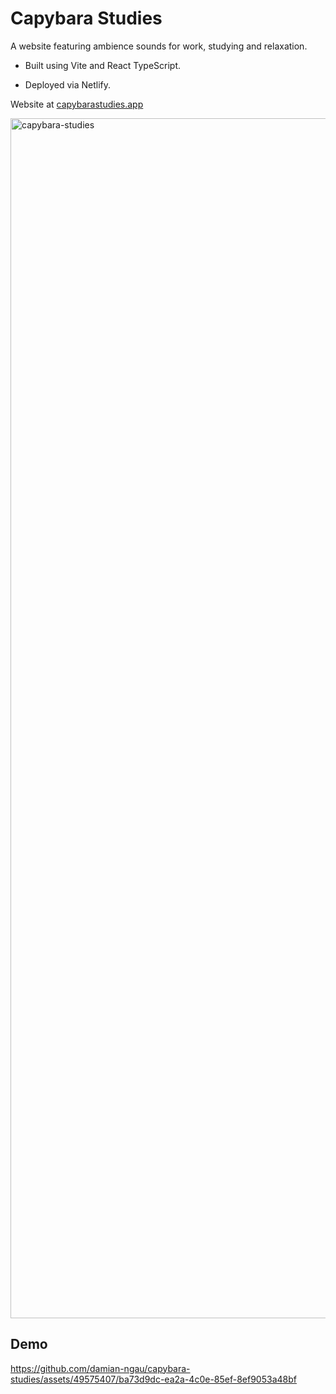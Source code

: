 # Capybara Studies

A website featuring ambience sounds for work, studying and relaxation.

- Built using Vite and React TypeScript.

- Deployed via Netlify.

Website at [capybarastudies.app](https://capybarastudies.app/)

<img width="1920" alt="capybara-studies" src="https://github.com/damian-ngau/capybara-studies/assets/49575407/cd0a7c14-d3f1-4956-ba42-148684c0ad65">

<br>

## Demo
https://github.com/damian-ngau/capybara-studies/assets/49575407/ba73d9dc-ea2a-4c0e-85ef-8ef9053a48bf

